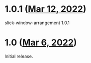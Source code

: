 # 1.0.1 ([Mar 12, 2022](https://github.com/ramensoftware/windhawk-mods/blob/f47bb64599d14f7357176ff83b64ba70a8f266d8/mods/slick-window-arrangement.wh.cpp))

slick-window-arrangement 1.0.1

# 1.0 ([Mar 6, 2022](https://github.com/ramensoftware/windhawk-mods/blob/85322d8095db39e00abcd70168b490c9602c43d4/mods/slick-window-arrangement.wh.cpp))

Initial release.
